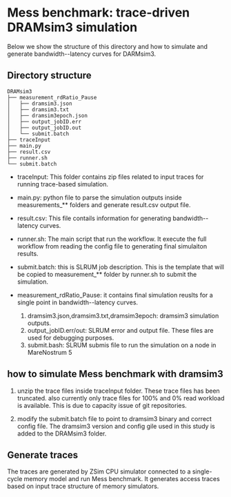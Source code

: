 # Mess benchmark: trace-driven DRAMsim3 simulation  

Below we show the structure of this directory and how to simulate and generate bandwidth--latency curves for DARMsim3. 


## Directory structure 

```
DRAMsim3
├── measurement_rdRatio_Pause
│   ├── dramsim3.json
│   ├── dramsim3.txt 
│   ├── dramsim3epoch.json 
│   ├── output_jobID.err 
│   ├── output_jobID.out 
│   └── submit.batch
├── traceInput
├── main.py
├── result.csv 
├── runner.sh 
└── submit.batch 
```

- traceInput: This folder contains zip files related to input traces for running trace-based simulation. 
- main.py: python file to parse the simulation outputs inside measurements_** folders and generate result.csv output file. 
- result.csv: This file contails information for generating bandwidth--latency curves. 
 - runner.sh: The main script that run the workflow. It execute the full workflow from reading the config file to generating final simulaiton results. 
- submit.batch: this is SLRUM job description. This is the template that will be copied to measurement_** folder by runner.sh to submit the simulation.

- measurement_rdRatio_Pause: it contains final simulation reuslts for a single point in bandwidth--latency curves.
	1. dramsim3.json,dramsim3.txt,dramsim3epoch: dramsim3 simulation outputs. 
	2. output_jobID.err/out: SLRUM error and output file. These files are used for debugging purposes. 
	3. submit.bash: SLRUM submis file to run the simulation on a node in MareNostrum 5  


## how to simulate Mess benchmark with dramsim3 

1. unzip the trace files inside traceInput folder. These trace files has been truncated. also currently only trace files for 100% and 0% read workload is available. This is due to capacity issue of git repositories. 

2. modify the submit.batch file to point to dramsim3 binary and correct config file. The dramsim3 version and config gile used in this study is added to the DRAMsim3 folder. 





## Generate traces

The traces are generated by ZSim CPU simulator connected to a single-cycle memory model and run Mess benchmark. It generates access traces based on input trace structure of memory simulators. 

